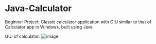# Java-Calculator
Beginner Project: Classic calculator application with GIU similar to that of Calculator app in Windows, built using Java

GUI of calculator:
![image](https://github.com/tarundipity/Java-Calculator/assets/110135273/466ea302-3ca4-4c9a-b2e3-779d828c3072)


